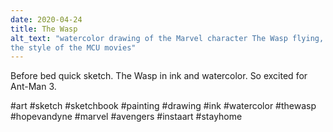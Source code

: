 ```yaml
---
date: 2020-04-24
title: The Wasp
alt_text: "watercolor drawing of the Marvel character The Wasp flying, done in
the style of the MCU movies"
---
```


Before bed quick sketch. The Wasp in ink and watercolor. So excited for
Ant-Man 3.


#art #sketch #sketchbook #painting #drawing #ink #watercolor #thewasp
#hopevandyne #marvel #avengers #instaart #stayhome
